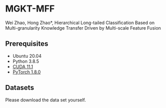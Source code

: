 # MGKT-MFF
Wei Zhao, Hong Zhao*, Hierarchical Long-tailed Classification Based on Multi-granularity Knowledge Transfer Driven by Multi-scale Feature Fusion

## Prerequisites
- Ubuntu 20.04
- Python 3.8.5
- [CUDA 11.1](URL "https://developer.nvidia.com/cuda-toolkit")
- [PyTorch 1.8.0](URL "https://pytorch.org/")

## Datasets
Please download the data set yourself.
